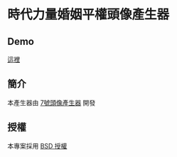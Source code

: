 # 時代力量婚姻平權頭像產生器

## Demo

[這裡](http://hsiangc.github.io/nppmarriage)


## 簡介

本產生器由 [7號頭像產生器](https://github.com/goooooooogle/7) 開發


## 授權

本專案採用 [BSD 授權](https://github.com/goooooooogle/profile-picture-generator/blob/master/LICENSE)
